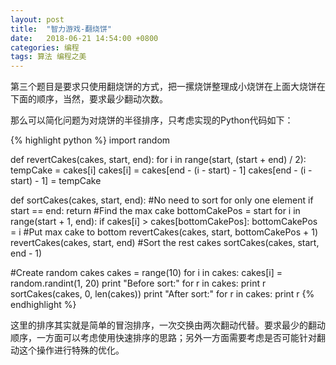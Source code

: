 ```yaml
---
layout: post
title:  "智力游戏-翻烧饼"
date:   2018-06-21 14:54:00 +0800
categories: 编程
tags: 算法 编程之美
---
```


第三个题目是要求只使用翻烧饼的方式，把一摞烧饼整理成小烧饼在上面大烧饼在下面的顺序，当然，要求最少翻动次数。

那么可以简化问题为对烧饼的半径排序，只考虑实现的Python代码如下：
 <!-- more -->

{% highlight python %}
import random

def revertCakes(cakes, start, end):
    for i in range(start, (start + end) / 2):
        tempCake = cakes[i]
        cakes[i] = cakes[end - (i - start) - 1]
        cakes[end - (i - start) - 1] = tempCake

def sortCakes(cakes, start, end):
    #No need to sort for only one element
    if start == end:
        return
    #Find the max cake
    bottomCakePos = start
    for i in range(start + 1, end):
        if cakes[i] > cakes[bottomCakePos]:
            bottomCakePos = i
    #Put max cake to bottom
    revertCakes(cakes, start, bottomCakePos + 1)
    revertCakes(cakes, start, end)
    #Sort the rest cakes
    sortCakes(cakes, start, end - 1)

#Create random cakes
cakes = range(10)
for i in cakes:
    cakes[i] = random.randint(1, 20)
print "Before sort:"
for r in cakes:
    print r
sortCakes(cakes, 0, len(cakes))
print "After sort:"
for r in cakes:
    print r
{% endhighlight %}

这里的排序其实就是简单的冒泡排序，一次交换由两次翻动代替。要求最少的翻动顺序，一方面可以考虑使用快速排序的思路；另外一方面需要考虑是否可能针对翻动这个操作进行特殊的优化。

